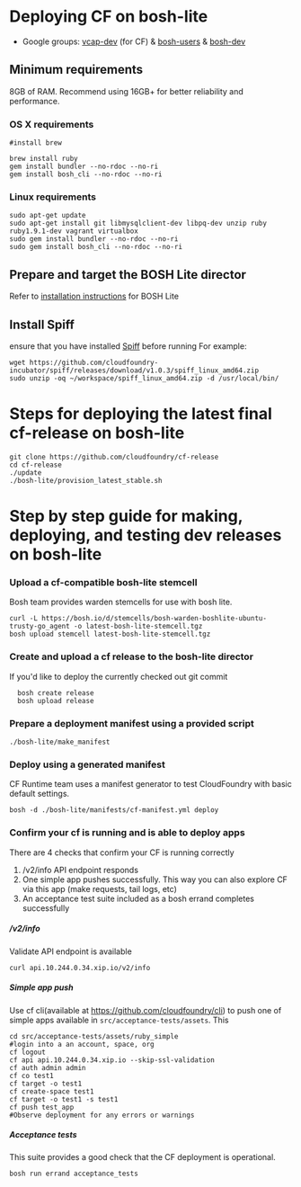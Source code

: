 # Deploying CF on bosh-lite
* Google groups:
  [vcap-dev](https://groups.google.com/a/cloudfoundry.org/group/vcap-dev/topics) (for CF) &
  [bosh-users](https://groups.google.com/a/cloudfoundry.org/group/bosh-users/topics) &
  [bosh-dev](https://groups.google.com/a/cloudfoundry.org/group/bosh-dev/topics)

## Minimum requirements

8GB of RAM. 
Recommend using 16GB+ for better reliability and performance.

### OS X requirements
```
#install brew

brew install ruby
gem install bundler --no-rdoc --no-ri
gem install bosh_cli --no-rdoc --no-ri
```

### Linux requirements
```
sudo apt-get update
sudo apt-get install git libmysqlclient-dev libpq-dev unzip ruby ruby1.9.1-dev vagrant virtualbox
sudo gem install bundler --no-rdoc --no-ri
sudo gem install bosh_cli --no-rdoc --no-ri
```

## Prepare and target the BOSH Lite director

Refer to [installation instructions](https://github.com/cloudfoundry/bosh-lite/blob/master/README.md) for BOSH Lite 

## Install Spiff
 ensure that you have installed [Spiff](https://github.com/cloudfoundry-incubator/spiff)  before running
For example:
```
wget https://github.com/cloudfoundry-incubator/spiff/releases/download/v1.0.3/spiff_linux_amd64.zip
sudo unzip -oq ~/workspace/spiff_linux_amd64.zip -d /usr/local/bin/
```

# Steps for deploying the latest final cf-release on bosh-lite

```
git clone https://github.com/cloudfoundry/cf-release
cd cf-release
./update
./bosh-lite/provision_latest_stable.sh
```

# Step by step guide for making, deploying, and testing dev releases on bosh-lite

### Upload a cf-compatible bosh-lite stemcell

Bosh team provides warden stemcells for use with bosh lite.

```
curl -L https://bosh.io/d/stemcells/bosh-warden-boshlite-ubuntu-trusty-go_agent -o latest-bosh-lite-stemcell.tgz
bosh upload stemcell latest-bosh-lite-stemcell.tgz
```

### Create and upload a cf release to the bosh-lite director

If you'd like to deploy the currently checked out git commit 

```
  bosh create release
  bosh upload release
```

### Prepare a deployment manifest using a provided script

```
./bosh-lite/make_manifest
```

### Deploy using a generated manifest

CF Runtime team uses a manifest generator to test CloudFoundry with basic default settings.

```
bosh -d ./bosh-lite/manifests/cf-manifest.yml deploy
```

### Confirm your cf is running and is able to deploy apps

There are 4 checks that confirm your CF is running correctly

1. /v2/info API endpoint responds
1. One simple app pushes successfully. This way you can also explore CF via this app (make requests, tail logs, etc)
1. An acceptance test suite included as a bosh errand completes successfully

##### /v2/info
Validate API endpoint is available

```
curl api.10.244.0.34.xip.io/v2/info
```

##### Simple app push
Use cf cli(available at https://github.com/cloudfoundry/cli) to push one of simple apps available in `src/acceptance-tests/assets`. This 

```
cd src/acceptance-tests/assets/ruby_simple
#login into a an account, space, org
cf logout
cf api api.10.244.0.34.xip.io --skip-ssl-validation
cf auth admin admin
cf co test1
cf target -o test1
cf create-space test1
cf target -o test1 -s test1
cf push test_app
#Observe deployment for any errors or warnings
```

##### Acceptance tests

This suite provides a good check that the CF deployment is operational.
```
bosh run errand acceptance_tests
```
